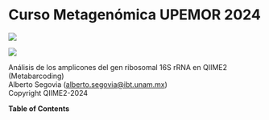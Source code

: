# Curso Metagenómica UPEMOR 2024
![](https://qiime2.org/assets/img/qiime2.svg)

![](https://img.shields.io/github/stars/pandao/editor.md.svg) 


Análisis de los amplicones del gen ribosomal 16S rRNA en QIIME2 (Metabarcoding)                   
Alberto Segovia (alberto.segovia@ibt.unam.mx)                       
Copyright QIIME2-2024	

**Table of Contents**
